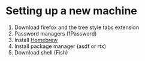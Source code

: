 # Setting up a new machine 

1. Download firefox and the tree style tabs extension
2. Password managers (1Password)
3. Install [Homebrew](https://brew.sh/)
4. Install package manager (asdf or rtx)
5. Download shell (Fish)
